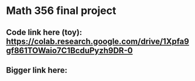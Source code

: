 # Math 356 final project
## Code link here (toy): https://colab.research.google.com/drive/1Xpfa9gf861TOWaio7C1BcduPyzh9DR-0
## Bigger link here:
